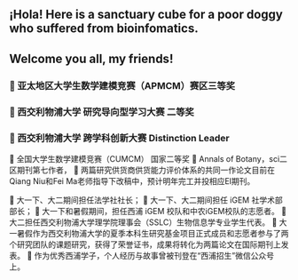 ## **¡Hola! Here is a sanctuary cube for a poor doggy who suffered from bioinfomatics.** 

## Welcome you all, my friends!
### 	亚太地区大学生数学建模竞赛（APMCM）赛区三等奖
### 	西交利物浦大学 研究导向型学习大赛 二等奖
### 	西交利物浦大学 跨学科创新大赛  Distinction Leader
	全国大学生数学建模竞赛（CUMCM） 国家二等奖
	Annals of Botany，sci二区期刊第七作者，
	两篇研究供货商供货能力评价体系的共同一作论文目前在Qiang Niu和Fei Ma老师指导下改稿中，预计明年完工并投相应EI期刊。

	大一下、大二期间担任法学社社长；
	大一下、大二期间担任 iGEM 社学术部部长；
	大一下和暑假期间，担任西浦 iGEM 校队和中农iGEM校队的志愿者。
	大二担任西交利物浦大学理学院理事会（SSLC）生物信息学专业学生代表。
	大一暑假作为西交利物浦大学的夏季本科生研究基金项目正式成员和志愿者参与了两个研究团队的课题研究，获得了荣誉证书，成果将转化为两篇论文在国际期刊上发表。
	作为优秀西浦学子，个人经历与故事曾被刊登在“西浦招生”微信公众号上。

```

